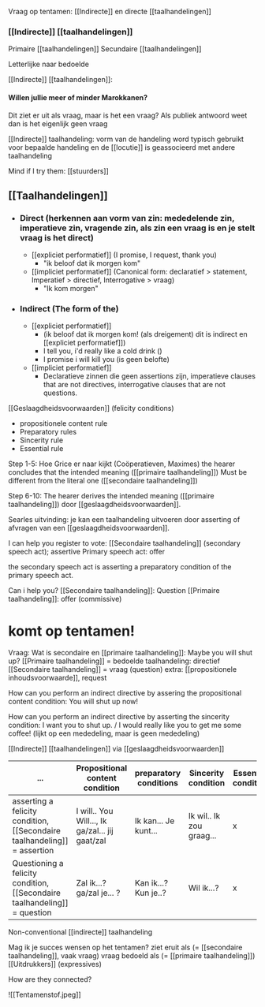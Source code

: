 
Vraag op tentamen:
[[Indirecte]] en directe [[taalhandelingen]]


### [[Indirecte]] [[taalhandelingen]]


Primaire [[taalhandelingen]]
Secundaire [[taalhandelingen]]

Letterlijke naar bedoelde


[[Indirecte]] [[taalhandelingen]]:
#### Willen jullie meer of minder Marokkanen?
Dit ziet er uit als vraag, maar is het een vraag?
Als publiek antwoord weet dan is het eigenlijk geen vraag


[[Indirecte]] taalhandeling: vorm van de handeling word typisch gebruikt voor bepaalde handeling en de [[locutie]] is geassocieerd met andere taalhandeling

Mind if I try them: [[stuurders]]




## [[Taalhandelingen]]
- ### Direct (herkennen aan vorm van zin: mededelende zin, imperatieve zin, vragende zin, als zin een vraag is en je stelt vraag is het direct)
	- [[expliciet performatief]] (I promise, I request, thank you)
		- "ik beloof dat ik morgen kom"
	- [[impliciet performatief]] (Canonical form: declaratief > statement, Imperatief > directief, Interrogative > vraag)
		- "Ik kom morgen"
- ### Indirect (The form of the)
	- [[expliciet performatief]]
		- (ik beloof dat ik morgen kom! (als dreigement) dit is indirect en [[expliciet performatief]])
		- I tell you, i'd really like a cold drink ()
		- I promise i will kill you (is geen belofte)
	- [[impliciet performatief]]
		- Declaratieve zinnen die geen assertions zijn, imperatieve clauses that are not directives, interrogative clauses that are not questions.



[[Geslaagdheidsvoorwaarden]] (felicity conditions)
- propositionele content rule
- Preparatory rules
- Sincerity rule
- Essential rule


Step 1-5: Hoe Grice er naar kijkt (Coöperatieven, Maximes) the hearer concludes that the intended meaning ([[primaire taalhandeling]]) Must be different from the literal one ([[secondaire taalhandeling]])

Step 6-10: The hearer derives the intended meaning ([[primaire taalhandeling]]) door [[geslaagdheidsvoorwaarden]]. 



Searles uitvinding: je kan een taalhandeling uitvoeren door asserting of afvragen van een [[geslaagdheidsvoorwaarden]]. 


I can help you register to vote:
[[Secondaire taalhandeling]] (secondary speech act); assertive
Primary speech act: offer

the secondary speech act is asserting a preparatory condition of the primary speech act.


Can i help you?
[[Secondaire taalhandeling]]: Question
[[Primaire taalhandeling]]: offer (commissive)



# komt op tentamen!
Vraag: Wat is secondaire en [[primaire taalhandeling]]: Maybe you will shut up?
[[Primaire taalhandeling]] = bedoelde taalhandeling: directief
[[Secondaire taalhandeling]] = vraag (question)
extra: [[propositionele inhoudsvoorwaarde]], request

How can you perform an indirect directive by assering the propositional content condition:
You will shut up now!

How can you perform an indirect directive by asserting the sincerity condition:
I want you to shut up. / I would really like you to get me some coffee!
(lijkt op een mededeling, maar is geen mededeling)


[[Indirecte]] [[taalhandelingen]] via [[geslaagdheidsvoorwaarden]]

| ...                                                                   | Propositional content condition                 | preparatory conditions | Sincerity condition      | Essential condition |
| --------------------------------------------------------------------- | ----------------------------------------------- | ---------------------- | ------------------------ | ------------------- |
| asserting a felicity condition, [[Secondaire taalhandeling]] = assertion  | I will.. You Will..., Ik ga/zal... jij gaat/zal | Ik kan... Je kunt...   | Ik wil.. Ik zou graag... | x                   |
| Questioning a felicity condition, [[Secondaire taalhandeling]] = question | Zal ik...? ga/zal je... ?                       | Kan ik...? Kun je..?   | Wil ik...?               | x                    |



Non-conventional [[indirecte]] taalhandeling

Mag ik je succes wensen op het tentamen?
ziet eruit als (= [[secondaire taalhandeling]], vaak vraag)
	vraag
bedoeld als (= [[primaire taalhandeling]])
	[[Uitdrukkers]] (expressives)

How are they connected?

![[Tentamenstof.jpeg]]


